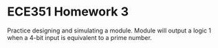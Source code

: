 # ECE351 Homework 3

Practice designing and simulating a module.
Module will output a logic 1 when a 4-bit input
is equivalent to a prime number.

